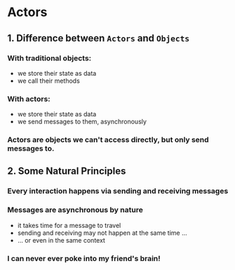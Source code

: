 # Actors

## 1. Difference between `Actors` and `Objects`

### With traditional objects:
* we store their state as data
* we call their methods

### With actors:
* we store their state as data
* we send messages to them, asynchronously

### Actors are objects we can't access directly, but only send messages to.

## 2. Some Natural Principles

### Every interaction happens via sending and receiving messages

### Messages are asynchronous by nature
* it takes time for a message to travel
* sending and receiving may not happen at the same time ...
* ... or even in the same context

### I can never ever poke into my friend's brain!